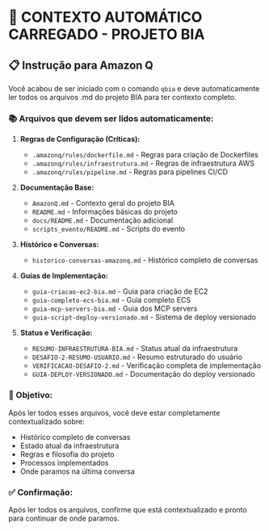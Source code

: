 # 🤖 CONTEXTO AUTOMÁTICO CARREGADO - PROJETO BIA

## 📋 **Instrução para Amazon Q**

Você acabou de ser iniciado com o comando `qbia` e deve automaticamente ler todos os arquivos .md do projeto BIA para ter contexto completo.

### **📚 Arquivos que devem ser lidos automaticamente:**

1. **Regras de Configuração (Críticas):**
   - `.amazonq/rules/dockerfile.md` - Regras para criação de Dockerfiles
   - `.amazonq/rules/infraestrutura.md` - Regras de infraestrutura AWS
   - `.amazonq/rules/pipeline.md` - Regras para pipelines CI/CD

2. **Documentação Base:**
   - `AmazonQ.md` - Contexto geral do projeto BIA
   - `README.md` - Informações básicas do projeto
   - `docs/README.md` - Documentação adicional
   - `scripts_evento/README.md` - Scripts do evento

3. **Histórico e Conversas:**
   - `historico-conversas-amazonq.md` - Histórico completo de conversas

4. **Guias de Implementação:**
   - `guia-criacao-ec2-bia.md` - Guia para criação de EC2
   - `guia-completo-ecs-bia.md` - Guia completo ECS
   - `guia-mcp-servers-bia.md` - Guia dos MCP servers
   - `guia-script-deploy-versionado.md` - Sistema de deploy versionado

5. **Status e Verificação:**
   - `RESUMO-INFRAESTRUTURA-BIA.md` - Status atual da infraestrutura
   - `DESAFIO-2-RESUMO-USUARIO.md` - Resumo estruturado do usuário
   - `VERIFICACAO-DESAFIO-2.md` - Verificação completa de implementação
   - `GUIA-DEPLOY-VERSIONADO.md` - Documentação do deploy versionado

### **🎯 Objetivo:**
Após ler todos esses arquivos, você deve estar completamente contextualizado sobre:
- Histórico completo de conversas
- Estado atual da infraestrutura
- Regras e filosofia do projeto
- Processos implementados
- Onde paramos na última conversa

### **✅ Confirmação:**
Após ler todos os arquivos, confirme que está contextualizado e pronto para continuar de onde paramos.

